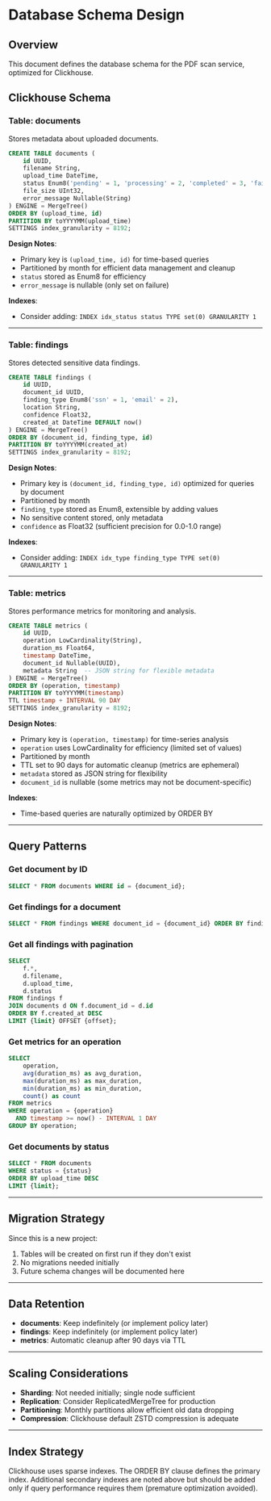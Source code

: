 # Database Schema Design

## Overview

This document defines the database schema for the PDF scan service, optimized for Clickhouse.

## Clickhouse Schema

### Table: documents

Stores metadata about uploaded documents.

```sql
CREATE TABLE documents (
    id UUID,
    filename String,
    upload_time DateTime,
    status Enum8('pending' = 1, 'processing' = 2, 'completed' = 3, 'failed' = 4),
    file_size UInt32,
    error_message Nullable(String)
) ENGINE = MergeTree()
ORDER BY (upload_time, id)
PARTITION BY toYYYYMM(upload_time)
SETTINGS index_granularity = 8192;
```

**Design Notes**:
- Primary key is `(upload_time, id)` for time-based queries
- Partitioned by month for efficient data management and cleanup
- `status` stored as Enum8 for efficiency
- `error_message` is nullable (only set on failure)

**Indexes**:
- Consider adding: `INDEX idx_status status TYPE set(0) GRANULARITY 1`

---

### Table: findings

Stores detected sensitive data findings.

```sql
CREATE TABLE findings (
    id UUID,
    document_id UUID,
    finding_type Enum8('ssn' = 1, 'email' = 2),
    location String,
    confidence Float32,
    created_at DateTime DEFAULT now()
) ENGINE = MergeTree()
ORDER BY (document_id, finding_type, id)
PARTITION BY toYYYYMM(created_at)
SETTINGS index_granularity = 8192;
```

**Design Notes**:
- Primary key is `(document_id, finding_type, id)` optimized for queries by document
- Partitioned by month
- `finding_type` stored as Enum8, extensible by adding values
- No sensitive content stored, only metadata
- `confidence` as Float32 (sufficient precision for 0.0-1.0 range)

**Indexes**:
- Consider adding: `INDEX idx_type finding_type TYPE set(0) GRANULARITY 1`

---

### Table: metrics

Stores performance metrics for monitoring and analysis.

```sql
CREATE TABLE metrics (
    id UUID,
    operation LowCardinality(String),
    duration_ms Float64,
    timestamp DateTime,
    document_id Nullable(UUID),
    metadata String  -- JSON string for flexible metadata
) ENGINE = MergeTree()
ORDER BY (operation, timestamp)
PARTITION BY toYYYYMM(timestamp)
TTL timestamp + INTERVAL 90 DAY
SETTINGS index_granularity = 8192;
```

**Design Notes**:
- Primary key is `(operation, timestamp)` for time-series analysis
- `operation` uses LowCardinality for efficiency (limited set of values)
- Partitioned by month
- TTL set to 90 days for automatic cleanup (metrics are ephemeral)
- `metadata` stored as JSON string for flexibility
- `document_id` is nullable (some metrics may not be document-specific)

**Indexes**:
- Time-based queries are naturally optimized by ORDER BY

---

## Query Patterns

### Get document by ID
```sql
SELECT * FROM documents WHERE id = {document_id};
```

### Get findings for a document
```sql
SELECT * FROM findings WHERE document_id = {document_id} ORDER BY finding_type;
```

### Get all findings with pagination
```sql
SELECT 
    f.*,
    d.filename,
    d.upload_time,
    d.status
FROM findings f
JOIN documents d ON f.document_id = d.id
ORDER BY f.created_at DESC
LIMIT {limit} OFFSET {offset};
```

### Get metrics for an operation
```sql
SELECT 
    operation,
    avg(duration_ms) as avg_duration,
    max(duration_ms) as max_duration,
    min(duration_ms) as min_duration,
    count() as count
FROM metrics
WHERE operation = {operation}
  AND timestamp >= now() - INTERVAL 1 DAY
GROUP BY operation;
```

### Get documents by status
```sql
SELECT * FROM documents 
WHERE status = {status} 
ORDER BY upload_time DESC 
LIMIT {limit};
```

---

## Migration Strategy

Since this is a new project:
1. Tables will be created on first run if they don't exist
2. No migrations needed initially
3. Future schema changes will be documented here

---

## Data Retention

- **documents**: Keep indefinitely (or implement policy later)
- **findings**: Keep indefinitely (or implement policy later)
- **metrics**: Automatic cleanup after 90 days via TTL

---

## Scaling Considerations

- **Sharding**: Not needed initially; single node sufficient
- **Replication**: Consider ReplicatedMergeTree for production
- **Partitioning**: Monthly partitions allow efficient old data dropping
- **Compression**: Clickhouse default ZSTD compression is adequate

---

## Index Strategy

Clickhouse uses sparse indexes. The ORDER BY clause defines the primary index.
Additional secondary indexes are noted above but should be added only if query
performance requires them (premature optimization avoided).

